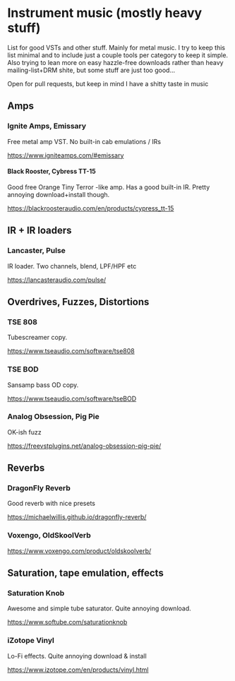 # Instrument music (mostly heavy stuff)

List for good VSTs and other stuff. Mainly for metal music. I try to keep this list minimal and to include just a couple tools per category to keep it simple. Also trying to lean more on easy hazzle-free downloads rather than heavy mailing-list+DRM shite, but some stuff are just too good...

Open for pull requests, but keep in mind I have a shitty taste in music

## Amps

### Ignite Amps, Emissary 

Free metal amp VST. No built-in cab emulations / IRs

https://www.igniteamps.com/#emissary

#### Black Rooster, Cybress TT-15

Good free Orange Tiny Terror -like amp. Has a good built-in IR. Pretty annoying download+install though.

https://blackroosteraudio.com/en/products/cypress_tt-15

## IR + IR loaders

### Lancaster, Pulse

IR loader. Two channels, blend, LPF/HPF etc

https://lancasteraudio.com/pulse/

## Overdrives, Fuzzes, Distortions

### TSE 808

Tubescreamer copy.

https://www.tseaudio.com/software/tse808

### TSE BOD

Sansamp bass OD copy.

https://www.tseaudio.com/software/tseBOD

### Analog Obsession, Pig Pie

OK-ish fuzz

https://freevstplugins.net/analog-obsession-pig-pie/


## Reverbs

### DragonFly Reverb

Good reverb with nice presets

https://michaelwillis.github.io/dragonfly-reverb/

### Voxengo, OldSkoolVerb

https://www.voxengo.com/product/oldskoolverb/

## Saturation, tape emulation, effects

### Saturation Knob

Awesome and simple tube saturator. Quite annoying download.

https://www.softube.com/saturationknob

### iZotope Vinyl

Lo-Fi effects. Quite annoying download & install

https://www.izotope.com/en/products/vinyl.html
